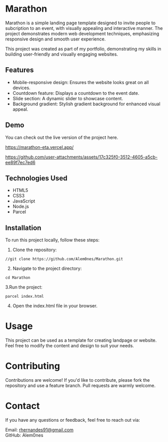 # Marathon

Marathon is a simple landing page template designed to invite people to subcription to an event, with visually appealing and interactive manner. 
The project demonstrates modern web development techniques, emphasizing responsive design and smooth user experience.

This project was created as part of my portfolio, demonstrating my skills in building user-friendly and visually engaging websites.

## Features
* Mobile-responsive design: Ensures the website looks great on all devices.
* Countdown feature: Displays a countdown to the event date.
* Slide section: A dynamic slider to showcase content.
* Background gradient: Stylish gradient background for enhanced visual appeal.
  
## Demo
You can check out the live version of the project here.

  https://marathon-eta.vercel.app/


https://github.com/user-attachments/assets/17c325f0-3512-4605-a5cb-ee89f7ec7ed6


## Technologies Used
* HTML5
* CSS3
* JavaScript
* Node.js
* Parcel

## Installation
To run this project locally, follow these steps:

1. Clone the repository:
```
//git clone https://github.com/Alem0nes/Marathon.git
```

2. Navigate to the project directory:
```
cd Marathon
```

3.Run the project:
```
parcel index.html
```

4. Open the index.html file in your browser.

# Usage
This project can be used as a template for creating landpage or website. Feel free to modify the content and design to suit your needs.

# Contributing
Contributions are welcome! If you'd like to contribute, please fork the repository and use a feature branch. Pull requests are warmly welcome.

# Contact
If you have any questions or feedback, feel free to reach out via:

Email: rhernandes91@gmail.com</br>
GitHub: Alem0nes
